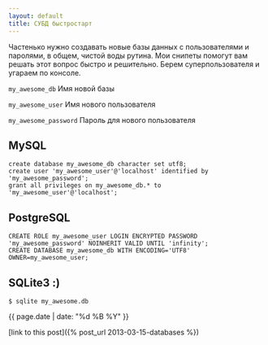 ```yaml
---
layout: default
title: СУБД быстростарт
---
```

Частенько нужно создавать новые базы данных с пользователями и паролями, в общем, чистой воды рутина. Мои снипеты помогут вам решать этот вопрос быстро и решительно. Берем суперпользователя и угараем по консоле.

`my_awesome_db` Имя новой базы

`my_awesome_user` Имя нового пользователя

`my_awesome_password` Пароль для нового пользователя

## MySQL

    create database my_awesome_db character set utf8;
    create user 'my_awesome_user'@'localhost' identified by 'my_awesome_password';
    grant all privileges on my_awesome_db.* to 'my_awesome_user'@'localhost';

## PostgreSQL

    CREATE ROLE my_awesome_user LOGIN ENCRYPTED PASSWORD 'my_awesome_password' NOINHERIT VALID UNTIL 'infinity';
    CREATE DATABASE my_awesome_db WITH ENCODING='UTF8' OWNER=my_awesome_user;

## SQLite3 :)

    $ sqlite my_awesome.db

{{ page.date | date: "%d %B %Y" }}

[link to this post]({% post_url 2013-03-15-databases %})

